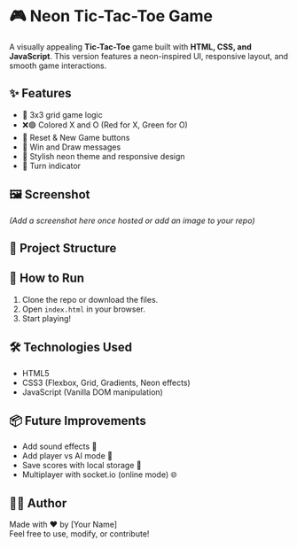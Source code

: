 # 🎮 Neon Tic-Tac-Toe Game

A visually appealing **Tic-Tac-Toe** game built with **HTML, CSS, and JavaScript**. This version features a neon-inspired UI, responsive layout, and smooth game interactions.

## ✨ Features

- 🔲 3x3 grid game logic
- ❌🟢 Colored X and O (Red for X, Green for O)
- 🔁 Reset & New Game buttons
- 🎉 Win and Draw messages
- 🌈 Stylish neon theme and responsive design
- 🔄 Turn indicator

## 🖼️ Screenshot

*(Add a screenshot here once hosted or add an image to your repo)*

## 📁 Project Structure


## 🚀 How to Run

1. Clone the repo or download the files.
2. Open `index.html` in your browser.
3. Start playing!

## 🛠️ Technologies Used

- HTML5
- CSS3 (Flexbox, Grid, Gradients, Neon effects)
- JavaScript (Vanilla DOM manipulation)

## 📦 Future Improvements

- Add sound effects 🎵
- Add player vs AI mode 🤖
- Save scores with local storage 💾
- Multiplayer with socket.io (online mode) 🌐

## 🧑‍💻 Author

Made with ❤️ by [Your Name]  
Feel free to use, modify, or contribute!

